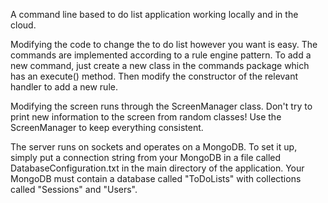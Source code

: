 A command line based to do list application working locally and in the cloud.

Modifying the code to change the to do list however you want is easy. The commands are implemented according to a rule engine pattern. To add a new command, just create a new class in the commands package which has an execute() method. Then modify the constructor of the relevant handler to add a new rule.

Modifying the screen runs through the ScreenManager class. Don't try to print new information to the screen from random classes! Use the ScreenManager to keep everything consistent.

The server runs on sockets and operates on a MongoDB. To set it up, simply put a connection string from your MongoDB in a file called DatabaseConfiguration.txt in the main directory of the application. Your MongoDB must contain a database called "ToDoLists" with collections called "Sessions" and "Users".
